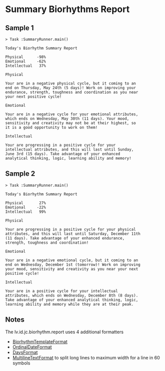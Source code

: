 # Summary Biorhythms Report

## Sample 1

```text
> Task :SummaryRunner.main()

Today's Biorhythm Summary Report

Physical      -98%
Emotional     -62%
Intellectual   37%

Physical

Your are in a negative physical cycle, but it coming to an
end on Thursday, May 24th (5 days)! Work on improving your
endurance, strength, toughness and coordination as you near
your next positive cycle!

Emotional

Your are in a negative cycle for your emotional attributes,
which ends on Wednesday, May 30th (11 days). Your mood,
sensitivity and creativity may not be at their highest, so
it is a good opportunity to work on them!

Intellectual

Your are progressing in a positive cycle for your
intellectual attributes, and this will last until Sunday,
June 3rd (15 days). Take advantage of your enhanced
analytical thinking, logic, learning ability and memory!

```
## Sample 2

```text
> Task :SummaryRunner.main()

Today's Biorhythm Summary Report

Physical       27%
Emotional     -22%
Intellectual   99%

Physical

Your are progressing in a positive cycle for your physical
attributes, and this will last until Saturday, December 11th
(11 days). Take advantage of your enhanced endurance,
strength, toughness and coordination!

Emotional

Your are in a negative emotional cycle, but it coming to an
end on Wednesday, December 1st (tomorrow)! Work on improving
your mood, sensitivity and creativity as you near your next
positive cycle!

Intellectual

Your are in a positive cycle for your intellectual
attributes, which ends on Wednesday, December 8th (8 days).
Take advantage of your enhanced analytical thinking, logic,
learning ability and memory while they are at their peak.
```
## Notes

The lv.id.jc.biorhythm.report uses 4 additional formatters
- [BiorhythmTemplateFormat](/src/main/java/lv/id/jc/biorhythm/report/format/BiorhythmTemplateFormat.java)
- [OrdinalDateFormat](/src/main/java/lv/id/jc/biorhythm/report/format/OrdinalDateFormat.java)
- [DaysFormat](/src/main/java/lv/id/jc/biorhythm/report/format/DaysFormat.java)
- [MultilineTextFormat](/src/main/java/lv/id/jc/biorhythm/report/format/MultilineTextFormat.java) to split long lines to maximum width for a line in 60 symbols

